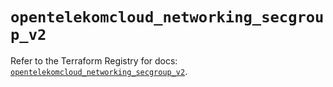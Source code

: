 # `opentelekomcloud_networking_secgroup_v2`

Refer to the Terraform Registry for docs: [`opentelekomcloud_networking_secgroup_v2`](https://registry.terraform.io/providers/opentelekomcloud/opentelekomcloud/1.36.28/docs/resources/networking_secgroup_v2).
